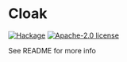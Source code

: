 # Cloak

[![Hackage](https://img.shields.io/hackage/v/cloak.svg?logo=haskell)](https://hackage.haskell.org/package/cloak)
[![Apache-2.0 license](https://img.shields.io/badge/license-Apache--2.0-blue.svg)](LICENSE)

See README for more info
